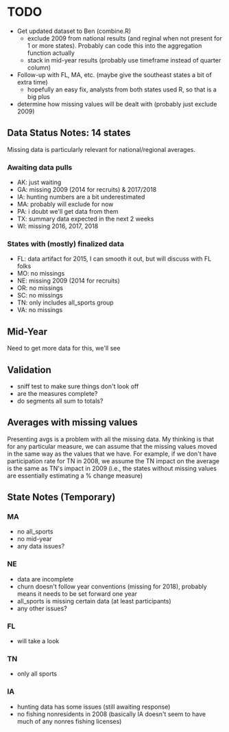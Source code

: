 
# TODO

- Get updated dataset to Ben (combine.R)
    + exclude 2009 from national results (and reginal when not present for 1 or more states). Probably can code this into the aggregation function actually
    + stack in mid-year results (probably use timeframe instead of quarter column)
- Follow-up with FL, MA, etc. (maybe give the southeast states a bit of extra time)
    + hopefully an easy fix, analysts from both states used R, so that is a big plus
- determine how missing values will be dealt with (probably just exclude 2009)

## Data Status Notes: 14 states

Missing data is particularly relevant for national/regional averages.

### Awaiting data pulls

- AK: just waiting
- GA: missing 2009 (2014 for recruits) & 2017/2018
- IA: hunting numbers are a bit underestimated
- MA: probably will exclude for now
- PA: i doubt we'll get data from them
- TX: summary data expected in the next 2 weeks
- WI: missing 2016, 2017, 2018

### States with (mostly) finalized data

- FL: data artifact for 2015, I can smooth it out, but will discuss with FL folks
- MO: no missings
- NE: missing 2009 (2014 for recruits)
- OR: no missings
- SC: no missings
- TN: only includes all_sports group
- VA: no missings

## Mid-Year

Need to get more data for this, we'll see

## Validation

- sniff test to make sure things don't look off
- are the measures complete?
- do segments all sum to totals?

## Averages with missing values

Presenting avgs is a problem with all the missing data. My thinking is that for any particular measure, we can assume that the missing values moved in the same way as the values that we have. For example, if we don't have participation rate for TN in 2008, we assume the TN impact on the average is the same as TN's impact in 2009 (i.e., the states without missing values are essentially estimating a % change measure)


## State Notes (Temporary)

### MA

- no all_sports
- no mid-year
- any data issues?

### NE

- data are incomplete
- churn doesn't follow year conventions (missing for 2018), probably means it needs to be set forward one year
- all_sports is missing certain data (at least participants)
- any other issues?

### FL

- will take a look

### TN

- only all sports

### IA

- hunting data has some issues (still awaiting response)
- no fishing nonresidents in 2008 (basically IA doesn't seem to have much of any nonres fishing licenses)
